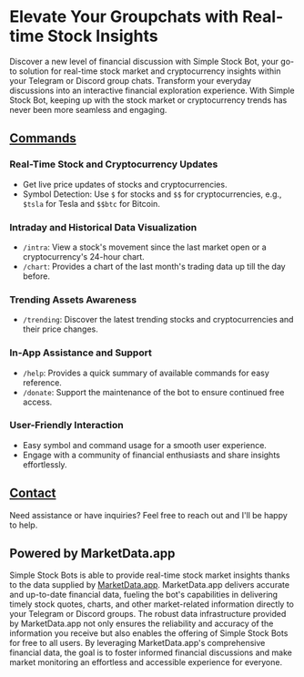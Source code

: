 # Elevate Your Groupchats with Real-time Stock Insights

Discover a new level of financial discussion with Simple Stock Bot, your go-to solution for real-time stock market and cryptocurrency insights within your Telegram or Discord group chats. Transform your everyday discussions into an interactive financial exploration experience. With Simple Stock Bot, keeping up with the stock market or cryptocurrency trends has never been more seamless and engaging.

## [Commands](commands.md)

### Real-Time Stock and Cryptocurrency Updates
- Get live price updates of stocks and cryptocurrencies.
- Symbol Detection: Use `$` for stocks and `$$` for cryptocurrencies, e.g., `$tsla` for Tesla and `$$btc` for Bitcoin.

### Intraday and Historical Data Visualization
- `/intra`: View a stock's movement since the last market open or a cryptocurrency's 24-hour chart.
- `/chart`: Provides a chart of the last month's trading data up till the day before.

### Trending Assets Awareness
- `/trending`: Discover the latest trending stocks and cryptocurrencies and their price changes.

### In-App Assistance and Support
- `/help`: Provides a quick summary of available commands for easy reference.
- `/donate`: Support the maintenance of the bot to ensure continued free access.

### User-Friendly Interaction
- Easy symbol and command usage for a smooth user experience.
- Engage with a community of financial enthusiasts and share insights effortlessly.

## [Contact](contact.md)
Need assistance or have inquiries? Feel free to reach out and I'll be happy to help.

## Powered by MarketData.app

Simple Stock Bots is able to provide real-time stock market insights thanks to the data supplied by [MarketData.app](https://dashboard.marketdata.app/marketdata/aff/go/misterbiggs?keyword=web). MarketData.app delivers accurate and up-to-date financial data, fueling the bot's capabilities in delivering timely stock quotes, charts, and other market-related information directly to your Telegram or Discord groups. The robust data infrastructure provided by MarketData.app not only ensures the reliability and accuracy of the information you receive but also enables the offering of Simple Stock Bots for free to all users. By leveraging MarketData.app's comprehensive financial data, the goal is to foster informed financial discussions and make market monitoring an effortless and accessible experience for everyone.
